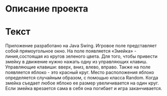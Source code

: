 # Описание проекта 


# Текст


Приложение разработано на Java Swing.
Игровое поле представляет собой прямоугольное окно. 
На поле появляется «Змейка» - линия,состоящая из кругов зеленого цвета.
Для того, чтобы привести змейку в движение нужно нажать одну из управляющих клавиш.
Управляющие клавиши: вверх, вниз, влево, вправо. 
Также на поле появляется яблоко - это красный круг.
Место расположения яблоко определяется случайным образом, с помощью класса Random.
Когда змейка съедает любое яблоко ее размер увеличивается на один круг.
Если змейка врезается сама в себя она погибает и игра заканчивается. 
